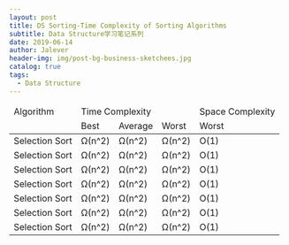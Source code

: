```yaml
---
layout: post
title: DS Sorting-Time Complexity of Sorting Algorithms
subtitle: Data Structure学习笔记系列
date: 2019-06-14
author: Jalever
header-img: img/post-bg-business-sketchees.jpg
catalog: true
tags:
  - Data Structure
---
```


<table>
    <thead>
        <tr>
            <td>Algorithm</td>
            <td colspan="3">Time Complexity</td>
            <td>Space Complexity</td>
        </tr>
        <tr>
            <td></td>
            <td>Best</td>
            <td>Average</td>
            <td>Worst</td>
            <td>Worst</td>
        </tr>
    </thead>
    <tbody>
        <tr>
            <td>Selection Sort</td>
            <td>Ω(n^2)</td>
            <td>Ω(n^2)</td>
            <td>Ω(n^2)</td>
            <td>O(1)</td>
        </tr>
        <tr>
            <td>Selection Sort</td>
            <td>Ω(n^2)</td>
            <td>Ω(n^2)</td>
            <td>Ω(n^2)</td>
            <td>O(1)</td>
        </tr>
        <tr>
            <td>Selection Sort</td>
            <td>Ω(n^2)</td>
            <td>Ω(n^2)</td>
            <td>Ω(n^2)</td>
            <td>O(1)</td>
        </tr>
        <tr>
            <td>Selection Sort</td>
            <td>Ω(n^2)</td>
            <td>Ω(n^2)</td>
            <td>Ω(n^2)</td>
            <td>O(1)</td>
        </tr>
        <tr>
            <td>Selection Sort</td>
            <td>Ω(n^2)</td>
            <td>Ω(n^2)</td>
            <td>Ω(n^2)</td>
            <td>O(1)</td>
        </tr>
        <tr>
            <td>Selection Sort</td>
            <td>Ω(n^2)</td>
            <td>Ω(n^2)</td>
            <td>Ω(n^2)</td>
            <td>O(1)</td>
        </tr>
        <tr>
            <td>Selection Sort</td>
            <td>Ω(n^2)</td>
            <td>Ω(n^2)</td>
            <td>Ω(n^2)</td>
            <td>O(1)</td>
        </tr>
    </tbody>
</table>
